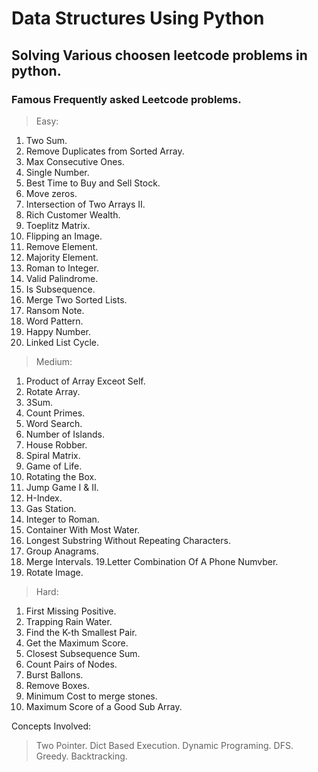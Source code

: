# Data Structures Using Python

## Solving Various choosen leetcode problems in python.

### Famous Frequently asked Leetcode problems.

> Easy:

1. Two Sum.
2. Remove Duplicates from Sorted Array.
3. Max Consecutive Ones.
4. Single Number.
5. Best Time to Buy and Sell Stock.
6. Move zeros.
7. Intersection of Two Arrays II.
8. Rich Customer Wealth.
9. Toeplitz Matrix.
10. Flipping an Image.
11. Remove Element.
12. Majority Element.
13. Roman to Integer.
14. Valid Palindrome.
15. Is Subsequence.
16. Merge Two Sorted Lists.
17. Ransom Note.
18. Word Pattern.
19. Happy Number.
20. Linked List Cycle.


> Medium:

1. Product of Array Exceot Self.
2. Rotate Array.
3. 3Sum.
4. Count Primes.
5. Word Search.
6. Number of Islands.
7. House Robber.
8. Spiral Matrix.
9. Game of Life.
10. Rotating the Box.
11. Jump Game I & II.
12. H-Index.
13. Gas Station.
14. Integer to Roman.
15. Container With Most Water.
16. Longest Substring Without Repeating Characters. 
17. Group Anagrams.
18. Merge Intervals.
19.Letter Combination Of A Phone Numvber.
20. Rotate Image.

> Hard:

1. First Missing Positive.
2. Trapping Rain Water.
3. Find the K-th Smallest Pair.
4. Get the Maximum Score.
5. Closest Subsequence Sum.
6. Count Pairs of Nodes.
7. Burst Ballons.
8. Remove Boxes.
9. Minimum Cost to merge stones.
10. Maximum Score of a Good Sub Array.

Concepts Involved:
> Two Pointer.
> Dict Based Execution.
> Dynamic Programing.
> DFS.
> Greedy.
> Backtracking.

